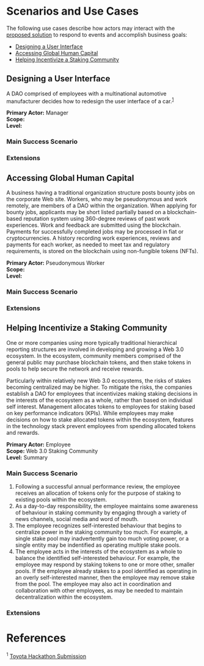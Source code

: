 # Scenarios and Use Cases

The following use cases describe how actors may interact with the [proposed solution](./SolutionApproach.md) to respond to events and accomplish business goals:

- [Designing a User Interface](#ui)
- [Accessing Global Human Capital](#humancapital)
- [Helping Incentivize a Staking Community](#staking)

## Designing a User Interface<a name="ui"></a>

A DAO comprised of employees with a multinational automotive manufacturer decides how to redesign the user interface of a car.<sup><a href="#ToyotaHackathon">1</a></sup>

**Primary Actor:** Manager  
**Scope:**  
**Level:**  

### Main Success Scenario





### Extensions




## Accessing Global Human Capital<a name="humancapital"></a>

A business having a traditional organization structure posts bounty jobs on the corporate Web site. Workers, who may be pseudonymous and work remotely, are members of a DAO within the organization. When applying for bounty jobs, applicants may be short listed partially based on a blockchain-based reputation system using 360-degree reviews of past work experiences. Work and feedback are submitted using the blockchain. Payments for successfully completed jobs may be processed in fiat or cryptocurrencies. A history recording work experiences, reviews and payments for each worker, as needed to meet tax and regulatory requirements, is stored on the blockchain using non-fungible tokens (NFTs).

**Primary Actor:** Pseudonymous Worker  
**Scope:**  
**Level:**  

### Main Success Scenario

<!-- Document the bounty work / gig worker scenario that Nick Almond described in response to my question(s) in his mentoring session -->

### Extensions




## Helping Incentivize a Staking Community<a name="staking"></a>

One or more companies using more typically traditional hierarchical reporting structures are involved in developing and growing a Web 3.0 ecosystem. In the ecosystem, community members comprised of the general public may purchase blockchain tokens, and then stake tokens in pools to help secure the network and receive rewards.

Particularly within relatively new Web 3.0 ecosystems, the risks of stakes becoming centralized may be higher. To mitigate the risks, the companies establish a DAO for employees that incentivizes making staking decisions in the interests of the ecosystem as a whole, rather than based on individual self interest. Management allocates tokens to employees for staking based on key performance indicators (KPIs). While employees may make decisions on how to stake allocated tokens within the ecosystem, features in the technology stack prevent employees from spending allocated tokens and rewards.

**Primary Actor:** Employee  
**Scope:**  Web 3.0 Staking Community  
**Level:**  Summary

### Main Success Scenario

1. Following a successful annual performance review, the employee receives an allocation of tokens only for the purpose of staking to existing pools within the ecosystem.
2. As a day-to-day responsibility, the employee maintains some awareness of behaviour in staking community by engaging through a variety of news channels, social media and word of mouth.
3. The employee recognizes self-interested behaviour that begins to centralize power in the staking community too much. For example, a single stake pool may inadvertently gain too much voting power, or a single entity may be indentified as operating multiple stake pools.
4. The employee acts in the interests of the ecosystem as a whole to balance the identified self-interested behaviour. For example, the employee may respond by staking tokens to one or more other, smaller pools. If the employee already stakes to a pool identified as operating in an overly self-interested manner, then the employee may remove stake from the pool. The employee may also act in coordination and collaboration with other employees, as may be needed to maintain decentralization within the ecosystem.

### Extensions



# References<a name="references"></a>

<a name="ToyotaHackathon"></a><sup>1</sup> [Toyota Hackathon Submission](https://github.com/ok-Alice/toyota-astar-hackathon)


